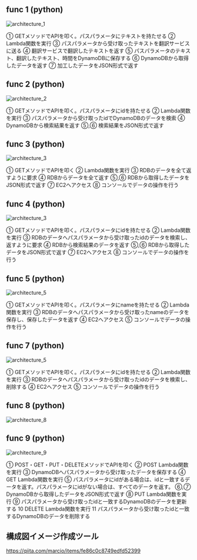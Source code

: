 ## func 1 (python)

![architecture_1](https://github.com/mzunohkaru/AWS-Sample-Lambda-API/assets/99012157/a177b1d0-060b-4a10-aed0-bf8ca8520bec)

① GETメソッドでAPIを叩く。パスパラメータにテキストを持たせる
② Lambda関数を実行
③ パスパラメータから受け取ったテキストを翻訳サービスに送る
④ 翻訳サービスで翻訳したテキストを返す
⑤ パスパラメータのテキスト、翻訳したテキスト、時間をDynamoDBに保存する
⑥ DynamoDBから取得したデータを返す
⑦ 加工したデータをJSON形式で返す


## func 2 (python)

![architecture_2](https://github.com/mzunohkaru/AWS-Sample-Lambda-API/assets/99012157/394b1f35-72cb-44b6-95e4-9f160a026790)

① GETメソッドでAPIを叩く。パスパラメータにidを持たせる
② Lambda関数を実行
③ パスパラメータから受け取ったidでDynamoDBのデータを検索
④ DynamoDBから検索結果を返す
⑤,⑥ 検索結果をJSON形式で返す


## func 3 (python)

![architecture_3](https://github.com/mzunohkaru/AWS-Sample-Lambda-API/assets/99012157/cd1ac291-dd40-4d03-a329-92141ed5ad6d)

① GETメソッドでAPIを叩く
② Lambda関数を実行
③ RDBのデータを全て返すように要求
④ RDBからデータを全て返す
⑤,⑥ RDBから取得したデータをJSON形式で返す 
⑦ EC2へアクセス
⑧ コンソールでデータの操作を行う


## func 4 (python)

![architecture_3](https://github.com/mzunohkaru/AWS-Sample-Lambda-API/assets/99012157/cd1ac291-dd40-4d03-a329-92141ed5ad6d)

① GETメソッドでAPIを叩く。パスパラメータにidを持たせる
② Lambda関数を実行
③ RDBのデータへパスパラメータから受け取ったidのデータを検索し、返すように要求
④ RDBから検索結果のデータを返す
⑤,⑥ RDBから取得したデータをJSON形式で返す 
⑦ EC2へアクセス
⑧ コンソールでデータの操作を行う


## func 5 (python)

![architecture_5](https://github.com/mzunohkaru/AWS-Sample-Lambda-API/assets/99012157/96240896-ba15-4590-bb49-4d34026dc1e0)

① GETメソッドでAPIを叩く。パスパラメータにnameを持たせる
② Lambda関数を実行
③ RDBのデータへパスパラメータから受け取ったnameのデータを保存し、保存したデータを返す
④ EC2へアクセス
⑤ コンソールでデータの操作を行う


## func 7 (python)

![architecture_5](https://github.com/mzunohkaru/AWS-Sample-Lambda-API/assets/99012157/96240896-ba15-4590-bb49-4d34026dc1e0)

① GETメソッドでAPIを叩く。パスパラメータにidを持たせる
② Lambda関数を実行
③ RDBのデータへパスパラメータから受け取ったidのデータを検索し、削除する
④ EC2へアクセス
⑤ コンソールでデータの操作を行う


## func 8 (python)

![architecture_8](https://github.com/mzunohkaru/AWS-Sample-Lambda-API/assets/99012157/a67a47db-d602-4ce7-9806-85bff1063c9d)


## func 9 (python)

![architecture_9](https://github.com/mzunohkaru/AWS-Sample-Lambda-API/assets/99012157/1b18bad7-8174-49f1-9d4b-2f86b4b5699f)

① POST・GET・PUT・DELETEメソッドでAPIを叩く
② POST Lambda関数を実行
③ DynamoDBへパスパラメータから受け取ったデータを保存する
④ GET Lambda関数を実行
⑤ パスパラメータにidがある場合は、idと一致するデータを返す。パスパラメータにidがない場合は、すべてのデータを返す。
⑥,⑦ DynamoDBから取得したデータをJSON形式で返す
⑧ PUT Lambda関数を実行
⑨ パスパラメータから受け取ったidと一致するDynamoDBのデータを更新する
10 DELETE Lambda関数を実行
11 パスパラメータから受け取ったidと一致するDynamoDBのデータを削除する


## 構成図イメージ作成ツール
https://qiita.com/marcio/items/fe86c0c8749edfd52399

